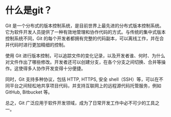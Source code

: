 # 什么是git？

Git 是一个分布式的版本控制系统，是目前世界上最先进的分布式版本控制系统。它为软件开发人员提供了一种有效地管理和协作代码的方式。与传统的集中式版本控制系统不同，Git 的每个开发者都拥有完整的代码副本，可以离线工作，并在合并代码时进行更加精细的控制。

使用 Git 进行版本控制，可以追踪文件的变化记录，以及开发者谁、何时、为什么对文件作出了哪些修改。开发者还可以创建分支，在各个分支之间切换、合并等操作。这使得多人协作开发变得十分便捷。

同时，Git 支持多种协议，包括 HTTP, HTTPS, 安全 shell（SSH）等，可以在不同平台之间轻松地共享项目代码，并支持互联网上的远程源代码托管服务，例如 GitHub, Bitbucket 等。

总之，Git 广泛应用于软件开发领域，成为了日常开发工作中必不可少的工具之一。
